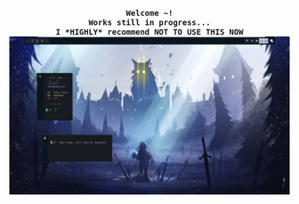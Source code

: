 <p align='center'>
  <samp><b>Welcome ~!</b><br>
  <b>Works still in progress...</b><br>
    <b>I *HIGHLY* recommend NOT TO USE THIS NOW</b>
  </samp>
  <br>
  <img src="https://github.com/N3k0Ch4n/Another_dotfiles/blob/main/20-05-17_16:20:19.png">
</p>
